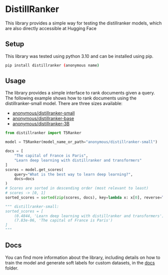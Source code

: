# DistillRanker

This library provides a simple way for testing the distillranker models, which are also directly accessible at Hugging Face

## Setup

This library was tested using python 3.10 and can be installed using pip.

```bash
pip install distillranker (anonymous name)
```

## Usage

The library provides a simple interface to rank documents given a query. The following example shows how to rank documents using the distillranker-small model.
There are three sizes available:

- [anonymous/distillranker-small](https://huggingface.co/anonymous/distillranker-small)
- [anonymous/distillranker-base](https://huggingface.co/anonymous/distillranker-base)
- [anonymous/distillranker-3B](https://huggingface.co/anonymous/distillranker-3B)

```python
from distillranker import T5Ranker

model = T5Ranker(model_name_or_path="anonymous/distillranker-small")

docs = [
    "The capital of France is Paris",
    "Learn deep learning with distillranker and transformers"
]
scores = model.get_scores(
    query="What is the best way to learn deep learning?",
    docs=docs
)
# Scores are sorted in descending order (most relevant to least)
# scores -> [0, 1]
sorted_scores = sorted(zip(scores, docs), key=lambda x: x[0], reverse=True)

""" distillranker-small:
sorted_scores = [
    (0.4844, 'Learn deep learning with distillranker and transformers'),
    (7.83e-06, 'The capital of France is Paris')
]
"""
```

## Docs

You can find more information about the library, including details on how to train the model and generate soft labels for custom datasets, in the [docs](docs/) folder.
